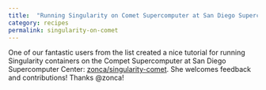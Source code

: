 ```yaml
---
title:  "Running Singularity on Comet Supercomputer at San Diego Supercomputer Center"
category: recipes
permalink: singularity-on-comet
---
```


One of our fantastic users from the list created a nice tutorial for running Singularity containers on the Compet Supercomputer at San Diego Supercomputer Center: <a href="https://github.com/zonca/singularity-comet" target="_blank">zonca/singularity-comet</a>. She welcomes feedback and contributions! Thanks @zonca!
